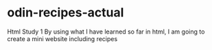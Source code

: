 # odin-recipes-actual
Html Study 1 
By using what I have learned so far in html, I am going to create a mini website including recipes
